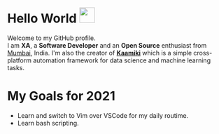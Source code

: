 <!-- markdownlint-disable MD033 MD041 -->
# Hello World <img src="https://media.giphy.com/media/hvRJCLFzcasrR4ia7z/giphy.gif" width="35px">

Welcome to my GitHub profile.<br>
I am **XA**, a **Software Developer** and an **Open Source** enthusiast from [Mumbai](https://www.google.com/maps/place/Tridev+Apartments/@19.1813227,72.9492476,19z/data=!4m5!3m4!1s0x3be7b8fe53559f9f:0x56403d126e8021aa!8m2!3d19.1812008!4d72.9486635), India. I'm also the creator of [**Kaamiki**](https://github.com/kaamiki/kaamiki) which is a simple cross-platform automation framework for data science and machine learning tasks.

# My Goals for 2021
- Learn and switch to Vim over VSCode for my daily routime.
- Learn bash scripting.
